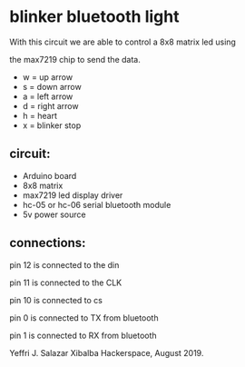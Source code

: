 
# blinker bluetooth light

With this circuit we are able to control a 8x8 matrix led using

the max7219 chip to send the data.

* w = up arrow
* s = down arrow
* a = left arrow
* d = right arrow
* h = heart
* x = blinker stop

## circuit:
* Arduino board
* 8x8 matrix
* max7219 led display driver
* hc-05 or hc-06 serial bluetooth module
* 5v power source

## connections:
pin 12 is connected to the din

pin 11 is connected to the CLK

pin 10 is connected to cs

pin 0 is connected to TX from bluetooth

pin 1 is connected to RX from bluetooth

Yeffri J. Salazar
Xibalba Hackerspace, August 2019.
